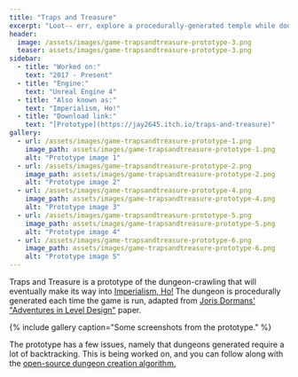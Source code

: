 ```yaml
---
title: "Traps and Treasure"
excerpt: "Loot-- err, explore a procedurally-generated temple while dodging traps and searching for a jackpot! (Downloadable)"
header:
  image: /assets/images/game-trapsandtreasure-prototype-3.png
  teaser: assets/images/game-trapsandtreasure-prototype-3.png
sidebar:
  - title: "Worked on:"
    text: "2017 - Present"
  - title: "Engine:"
    text: "Unreal Engine 4"
  - title: "Also known as:"
    text: "Imperialism, Ho!"
  - title: "Download link:"
    text: "[Prototype](https://jay2645.itch.io/traps-and-treasure)"
gallery:
  - url: /assets/images/game-trapsandtreasure-prototype-1.png
    image_path: assets/images/game-trapsandtreasure-prototype-1.png
    alt: "Prototype image 1"
  - url: /assets/images/game-trapsandtreasure-prototype-2.png
    image_path: assets/images/game-trapsandtreasure-prototype-2.png
    alt: "Prototype image 2"
  - url: /assets/images/game-trapsandtreasure-prototype-4.png
    image_path: assets/images/game-trapsandtreasure-prototype-4.png
    alt: "Prototype image 3"
  - url: /assets/images/game-trapsandtreasure-prototype-5.png
    image_path: assets/images/game-trapsandtreasure-prototype-5.png
    alt: "Prototype image 4"
  - url: /assets/images/game-trapsandtreasure-prototype-6.png
    image_path: assets/images/game-trapsandtreasure-prototype-6.png
    alt: "Prototype image 5"
---
```


Traps and Treasure is a prototype of the dungeon-crawling that will eventually make its way into [Imperialism, Ho!](/games/imperialism-ho) The dungeon is procedurally generated each time the game is run, adapted from [Joris Dormans' "Adventures in Level Design"](https://web.archive.org/web/20180625012615/http://www.jorisdormans.nl/pdf/dormans2010_AdventuresInLevelDesign.pdf) paper.

{% include gallery caption="Some screenshots from the prototype." %}

The prototype has a few issues, namely that dungeons generated require a lot of backtracking. This is being worked on, and you can follow along with the [open-source dungeon creation algorithm.](https://github.com/Jay2645/DungeonMaker)